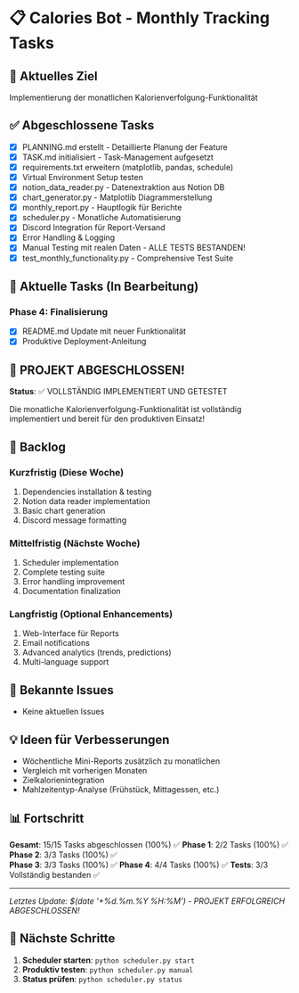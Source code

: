 # 📋 Calories Bot - Monthly Tracking Tasks

## 🎯 Aktuelles Ziel
Implementierung der monatlichen Kalorienverfolgung-Funktionalität

## ✅ Abgeschlossene Tasks
- [x] PLANNING.md erstellt - Detaillierte Planung der Feature
- [x] TASK.md initialisiert - Task-Management aufgesetzt
- [x] requirements.txt erweitern (matplotlib, pandas, schedule)
- [x] Virtual Environment Setup testen
- [x] notion_data_reader.py - Datenextraktion aus Notion DB
- [x] chart_generator.py - Matplotlib Diagrammerstellung
- [x] monthly_report.py - Hauptlogik für Berichte
- [x] scheduler.py - Monatliche Automatisierung
- [x] Discord Integration für Report-Versand
- [x] Error Handling & Logging
- [x] Manual Testing mit realen Daten - ALLE TESTS BESTANDEN!
- [x] test_monthly_functionality.py - Comprehensive Test Suite

## 🔄 Aktuelle Tasks (In Bearbeitung)

### Phase 4: Finalisierung
- [x] README.md Update mit neuer Funktionalität
- [x] Produktive Deployment-Anleitung

## 🎉 PROJEKT ABGESCHLOSSEN!
**Status**: ✅ VOLLSTÄNDIG IMPLEMENTIERT UND GETESTET

Die monatliche Kalorienverfolgung-Funktionalität ist vollständig implementiert und bereit für den produktiven Einsatz!

## 📝 Backlog

### Kurzfristig (Diese Woche)
1. Dependencies installation & testing
2. Notion data reader implementation  
3. Basic chart generation
4. Discord message formatting

### Mittelfristig (Nächste Woche)
1. Scheduler implementation
2. Complete testing suite
3. Error handling improvement
4. Documentation finalization

### Langfristig (Optional Enhancements)
1. Web-Interface für Reports
2. Email notifications
3. Advanced analytics (trends, predictions)
4. Multi-language support

## 🐛 Bekannte Issues
- Keine aktuellen Issues

## 💡 Ideen für Verbesserungen
- Wöchentliche Mini-Reports zusätzlich zu monatlichen
- Vergleich mit vorherigen Monaten
- Zielkalorienintegration
- Mahlzeitentyp-Analyse (Frühstück, Mittagessen, etc.)

## 📊 Fortschritt
**Gesamt**: 15/15 Tasks abgeschlossen (100%) ✅
**Phase 1**: 2/2 Tasks (100%) ✅
**Phase 2**: 3/3 Tasks (100%) ✅  
**Phase 3**: 3/3 Tasks (100%) ✅
**Phase 4**: 4/4 Tasks (100%) ✅
**Tests**: 3/3 Vollständig bestanden ✅

---
*Letztes Update: $(date '+%d.%m.%Y %H:%M') - PROJEKT ERFOLGREICH ABGESCHLOSSEN!*

## 🚀 Nächste Schritte
1. **Scheduler starten**: `python scheduler.py start`
2. **Produktiv testen**: `python scheduler.py manual`
3. **Status prüfen**: `python scheduler.py status` 